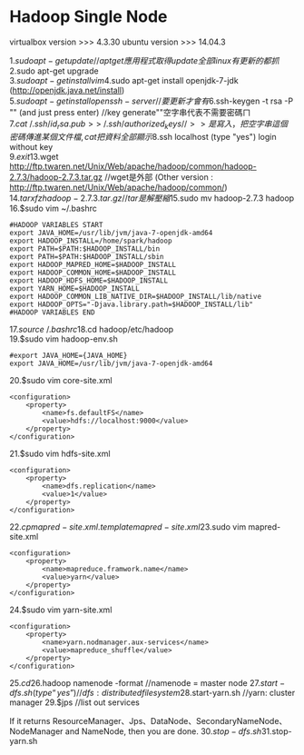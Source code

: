 # Hadoop Single Node

virtualbox version  >>>  4.3.30   ubuntu version  >>>  14.04.3
  
1.$sudo apt-get update  //apt get應用程式取得 update全部linux有更新的都抓
2.$sudo apt-get upgrade  
3.$sudo apt-get install vim  
4.$sudo apt-get install openjdk-7-jdk (http://openjdk.java.net/install)  
5.$sudo apt-get install openssh-server  //要更新才會有
6.$ssh-keygen -t rsa -P "" (and just press enter)  //key generate""空字串代表不需要密碼ㄇ
7.$cat ~/.ssh/id_rsa.pub >> ~/.ssh/authorized_keys  //>>是寫入，把空字串這個密碼傳進某個文件檔,cat把資料全部顯示
8.$ssh localhost (type "yes")  login without key  
9.$exit  
13.$wget http://ftp.twaren.net/Unix/Web/apache/hadoop/common/hadoop-2.7.3/hadoop-2.7.3.tar.gz   //wget是外部
   (Other version : http://ftp.twaren.net/Unix/Web/apache/hadoop/common/)  
14.$tar xfz hadoop-2.7.3.tar.gz  //tar是解壓縮
15.$sudo mv hadoop-2.7.3 hadoop  
16.$sudo vim ~/.bashrc  
```
#HADOOP VARIABLES START
export JAVA_HOME=/usr/lib/jvm/java-7-openjdk-amd64
export HADOOP_INSTALL=/home/spark/hadoop 
export PATH=$PATH:$HADOOP_INSTALL/bin
export PATH=$PATH:$HADOOP_INSTALL/sbin
export HADOOP_MAPRED_HOME=$HADOOP_INSTALL
export HADOOP_COMMON_HOME=$HADOOP_INSTALL
export HADOOP_HDFS_HOME=$HADOOP_INSTALL
export YARN_HOME=$HADOOP_INSTALL
export HADOOP_COMMON_LIB_NATIVE_DIR=$HADOOP_INSTALL/lib/native
export HADOOP_OPTS="-Djava.library.path=$HADOOP_INSTALL/lib"
#HADOOP VARIABLES END
```  
17.$source ~/.bashrc  
18.$cd hadoop/etc/hadoop  
19.$sudo vim hadoop-env.sh  
```  
#export JAVA_HOME={JAVA_HOME}
export JAVA_HOME=/usr/lib/jvm/java-7-openjdk-amd64 
```  
20.$sudo vim core-site.xml  
```
<configuration>
    <property>
        <name>fs.defaultFS</name>
        <value>hdfs://localhost:9000</value>
    </property>
</configuration>
```
21.$sudo vim hdfs-site.xml  
```
<configuration>
    <property>
        <name>dfs.replication</name>
        <value>1</value>
    </property>
</configuration>
```  
22.$cp mapred-site.xml.template mapred-site.xml  
23.$sudo vim mapred-site.xml  
```
<configuration>
    <property>
        <name>mapreduce.framwork.name</name>
        <value>yarn</value>
    </property>
</configuration>
```
24.$sudo vim yarn-site.xml  
```
<configuration>
    <property>
        <name>yarn.nodmanager.aux-services</name>
        <value>mapreduce_shuffle</value>
    </property>
</configuration>
```  
25.$cd
26.$hadoop namenode -format  //namenode = master node
27.$start-dfs.sh (type “yes”)  //dfs: distributed file system
28.$start-yarn.sh   //yarn: cluster manager
29.$jps  //list out services
 

If it returns ResourceManager、Jps、DataNode、SecondaryNameNode、NodeManager and NameNode, then you are done.
30.$stop-dfs.sh  
31.$stop-yarn.sh 
